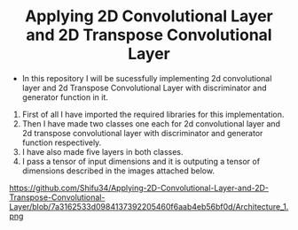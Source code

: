 <H1 align="center">Applying 2D Convolutional Layer and 2D Transpose Convolutional Layer</H1>

- In this repository I will be sucessfully implementing 2d convolutional layer and 2d Transpose Convolutional Layer with discriminator and generator function in it.
1. First of all I have imported the required libraries for this implementation.
2. Then I have made two classes one each for 2d convolutional layer and 2d transpose convolutional layer with discriminator and generator function respectively.
3. I have also made five layers in both classes.
4. I pass a tensor of input dimensions and it is outputing a tensor of dimensions described in the images attached below.

https://github.com/Shifu34/Applying-2D-Convolutional-Layer-and-2D-Transpose-Convolutional-Layer/blob/7a3162533d0984137392205460f6aab4eb56bf0d/Architecture_1.png
